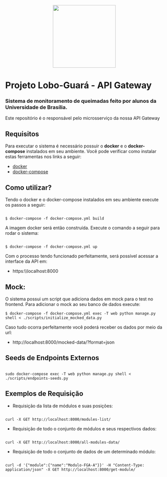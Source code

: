 <p align="center">
  <img width="200" height="200" src="https://user-images.githubusercontent.com/18190061/65366176-f592ff00-dbf6-11e9-9b7a-8cc5c6d85ddc.png">
</p>

# Projeto Lobo-Guará - API Gateway
### Sistema de monitoramento de queimadas feito por alunos da Universidade de Brasília.

Este repositório é o responsável pelo microsserviço da nossa API Gateway

## Requisitos
Para executar o sistema é necessário possuir o **docker** e o **docker-compose** instalados em seu ambiente. Você pode verificar como instalar estas ferramentas nos links a seguir:

* [docker](https://docs.docker.com/install/linux/docker-ce/ubuntu/)
* [docker-compose](https://docs.docker.com/compose/install/)

## Como utilizar?

Tendo o docker e o docker-compose instalados em seu ambiente execute os passos a seguir:

```

$ docker-compose -f docker-compose.yml build

```

A imagem docker será então construída. Execute o comando a seguir para rodar o sistema:

```

$ docker-compose -f docker-compose.yml up

```

Com o processo tendo funcionado perfeitamente, será possível acessar a interface da API em:

* https:\\\\localhost:8000

## Mock:

O sistema possui um script que adiciona dados em mock para o test no frontend. Para adicionar o mock ao seu banco de dados execute:

```
$ docker-compose -f docker-compose.yml exec -T web python manage.py shell < ./scripts/initialize_mocked_data.py

```

Caso tudo ocorra perfeitamente você poderá receber os dados por meio da url:

* http://localhost:8000/mocked-data/?format=json

## Seeds de Endpoints Externos

```

sudo docker-compose exec -T web python manage.py shell < ./scripts/endpoints-seeds.py

```

## Exemplos de Requisição

* Requisição da lista de módulos e suas posições:

```

curl -X GET http://localhost:8000/modules-list/

```

* Requisição de todo o conjunto de módulos e seus respectivos dados:

```

curl -X GET http://localhost:8000/all-modules-data/

```

* Requisição de todo o conjunto de dados de um determinado módulo:

```

curl -d '{"module":{"name":"Modulo-FGA-A"}}' -H "Content-Type: application/json" -X GET http://localhost:8000/get-module/

```

